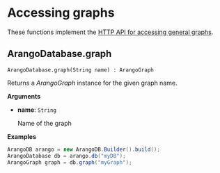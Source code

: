 <!-- don't edit here, it's from https://@github.com/arangodb/arangodb-java-driver.git / docs/Drivers/ -->
# Accessing graphs

These functions implement the
[HTTP API for accessing general graphs](../../../..//HTTP/Gharial/index.html).

## ArangoDatabase.graph

```
ArangoDatabase.graph(String name) : ArangoGraph
```

Returns a _ArangoGraph_ instance for the given graph name.

**Arguments**

- **name**: `String`

  Name of the graph

**Examples**

```Java
ArangoDB arango = new ArangoDB.Builder().build();
ArangoDatabase db = arango.db("myDB");
ArangoGraph graph = db.graph("myGraph");
```
